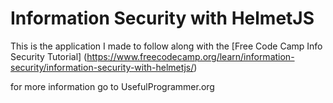 # Information Security with HelmetJS

This is the application I made to follow along with the [Free Code Camp Info Security Tutorial] (https://www.freecodecamp.org/learn/information-security/information-security-with-helmetjs/)

for more information go to UsefulProgrammer.org